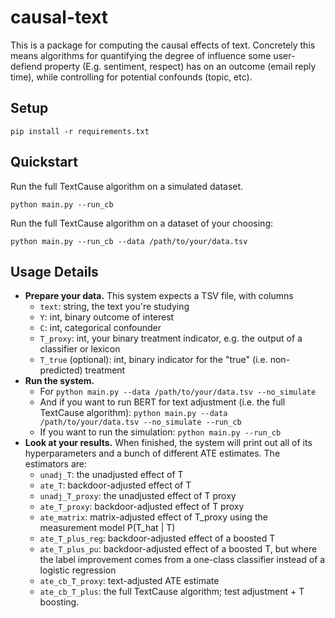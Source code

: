 # causal-text
This is a package for computing the causal effects of text. Concretely this means algorithms for quantifying the degree of influence some user-defiend property (E.g. sentiment, respect) has on an outcome (email reply time), while controlling for potential confounds (topic, etc). 

## Setup

```
pip install -r requirements.txt
```

## Quickstart

Run the full TextCause algorithm on a simulated dataset.

```
python main.py --run_cb 
```
Run the full TextCause algorithm on a dataset of your choosing:
```
python main.py --run_cb --data /path/to/your/data.tsv 
```


## Usage Details

* **Prepare your data.** This system expects a TSV file, with columns
  * `text`: string, the text you're studying
  * `Y`: int, binary outcome of interest
  * `C`: int, categorical confounder
  * `T_proxy`: int, your binary treatment indicator, e.g. the output of a classifier or lexicon
  * `T_true` (optional): int, binary indicator for the "true" (i.e. non-predicted) treatment
* **Run the system.** 
  * For `python main.py --data /path/to/your/data.tsv --no_simulate`
  * And if you want to run BERT for text adjustment (i.e. the full TextCause algorithm): 
     `python main.py --data /path/to/your/data.tsv --no_simulate --run_cb`
  * If you want to run the simulation: `python main.py --run_cb`
* **Look at your results.** When finished, the system will print out all of its hyperparameters and a bunch of different ATE estimates. The estimators are:
    * `unadj_T`: the unadjusted effect of T
    * `ate_T`: backdoor-adjusted effect of T
    * `unadj_T_proxy`: the unadjusted effect of T proxy
    * `ate_T_proxy`: backdoor-adjusted effect of T proxy
    * `ate_matrix`: matrix-adjusted effect of T_proxy using the measurement model P(T_hat | T)
    * `ate_T_plus_reg`: backdoor-adjusted effect of a boosted T
    * `ate_T_plus_pu`: backdoor-adjusted effect of a boosted T, but where the label improvement comes from a one-class classifier instead of a logistic regression
    * `ate_cb_T_proxy`: text-adjusted ATE estimate
    * `ate_cb_T_plus`: the full TextCause algorithm; test adjustment + T boosting.
    

